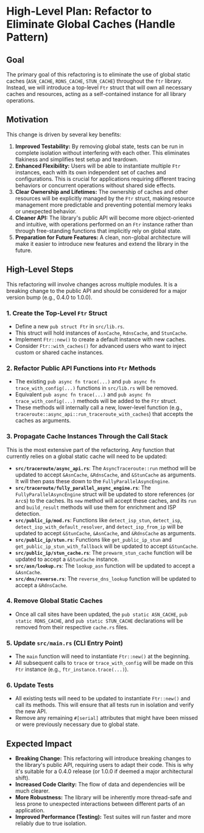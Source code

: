 # High-Level Plan: Refactor to Eliminate Global Caches (Handle Pattern)

## Goal

The primary goal of this refactoring is to eliminate the use of global static caches (`ASN_CACHE`, `RDNS_CACHE`, `STUN_CACHE`) throughout the `ftr` library. Instead, we will introduce a top-level `Ftr` struct that will own all necessary caches and resources, acting as a self-contained instance for all library operations.

## Motivation

This change is driven by several key benefits:

1.  **Improved Testability:** By removing global state, tests can be run in complete isolation without interfering with each other. This eliminates flakiness and simplifies test setup and teardown.
2.  **Enhanced Flexibility:** Users will be able to instantiate multiple `Ftr` instances, each with its own independent set of caches and configurations. This is crucial for applications requiring different tracing behaviors or concurrent operations without shared side effects.
3.  **Clear Ownership and Lifetimes:** The ownership of caches and other resources will be explicitly managed by the `Ftr` struct, making resource management more predictable and preventing potential memory leaks or unexpected behavior.
4.  **Cleaner API:** The library's public API will become more object-oriented and intuitive, with operations performed on an `Ftr` instance rather than through free-standing functions that implicitly rely on global state.
5.  **Preparation for Future Features:** A clean, non-global architecture will make it easier to introduce new features and extend the library in the future.

## High-Level Steps

This refactoring will involve changes across multiple modules. It is a breaking change to the public API and should be considered for a major version bump (e.g., 0.4.0 to 1.0.0).

### 1. Create the Top-Level `Ftr` Struct

*   Define a new `pub struct Ftr` in `src/lib.rs`.
*   This struct will hold instances of `AsnCache`, `RdnsCache`, and `StunCache`.
*   Implement `Ftr::new()` to create a default instance with new caches.
*   Consider `Ftr::with_caches()` for advanced users who want to inject custom or shared cache instances.

### 2. Refactor Public API Functions into `Ftr` Methods

*   The existing `pub async fn trace(...)` and `pub async fn trace_with_config(...)` functions in `src/lib.rs` will be removed.
*   Equivalent `pub async fn trace(...)` and `pub async fn trace_with_config(...)` methods will be added to the `Ftr` struct.
*   These methods will internally call a new, lower-level function (e.g., `traceroute::async_api::run_traceroute_with_caches`) that accepts the caches as arguments.

### 3. Propagate Cache Instances Through the Call Stack

This is the most extensive part of the refactoring. Any function that currently relies on a global static cache will need to be updated:

*   **`src/traceroute/async_api.rs`**: The `AsyncTraceroute::run` method will be updated to accept `&AsnCache`, `&RdnsCache`, and `&StunCache` as arguments. It will then pass these down to the `FullyParallelAsyncEngine`.
*   **`src/traceroute/fully_parallel_async_engine.rs`**: The `FullyParallelAsyncEngine` struct will be updated to store references (or `Arc`s) to the caches. Its `new` method will accept these caches, and its `run` and `build_result` methods will use them for enrichment and ISP detection.
*   **`src/public_ip/mod.rs`**: Functions like `detect_isp_stun`, `detect_isp`, `detect_isp_with_default_resolver`, and `detect_isp_from_ip` will be updated to accept `&StunCache`, `&AsnCache`, and `&RdnsCache` as arguments.
*   **`src/public_ip/stun.rs`**: Functions like `get_public_ip_stun` and `get_public_ip_stun_with_fallback` will be updated to accept `&StunCache`.
*   **`src/public_ip/stun_cache.rs`**: The `prewarm_stun_cache` function will be updated to accept a `&StunCache` instance.
*   **`src/asn/lookup.rs`**: The `lookup_asn` function will be updated to accept a `&AsnCache`.
*   **`src/dns/reverse.rs`**: The `reverse_dns_lookup` function will be updated to accept a `&RdnsCache`.

### 4. Remove Global Static Caches

*   Once all call sites have been updated, the `pub static ASN_CACHE`, `pub static RDNS_CACHE`, and `pub static STUN_CACHE` declarations will be removed from their respective `cache.rs` files.

### 5. Update `src/main.rs` (CLI Entry Point)

*   The `main` function will need to instantiate `Ftr::new()` at the beginning.
*   All subsequent calls to `trace` or `trace_with_config` will be made on this `Ftr` instance (e.g., `ftr_instance.trace(...)`).

### 6. Update Tests

*   All existing tests will need to be updated to instantiate `Ftr::new()` and call its methods. This will ensure that all tests run in isolation and verify the new API.
*   Remove any remaining `#[serial]` attributes that might have been missed or were previously necessary due to global state.

## Expected Impact

*   **Breaking Change:** This refactoring will introduce breaking changes to the library's public API, requiring users to adapt their code. This is why it's suitable for a 0.4.0 release (or 1.0.0 if deemed a major architectural shift).
*   **Increased Code Clarity:** The flow of data and dependencies will be much clearer.
*   **More Robustness:** The library will be inherently more thread-safe and less prone to unexpected interactions between different parts of an application.
*   **Improved Performance (Testing):** Test suites will run faster and more reliably due to true isolation.